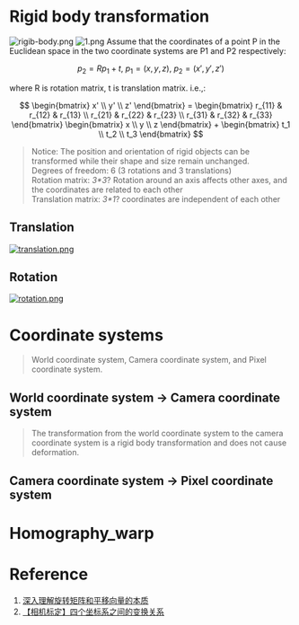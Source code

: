# Rigid body transformation
![rigib-body.png](https://i.postimg.cc/pV3RBpZH/rigib-body.png)
![1.png](https://camo.githubusercontent.com/https://postimg.cc/SJ244rgG)
Assume that the coordinates of a point P in the Euclidean space in the two coordinate systems are P1 and P2 respectively:
  
$$
p_2 = R p_1 + t,\ p_1=(x, y, z),\ p_2=(x', y', z') 
$$
  
where R is rotation matrix, t is translation matrix.
i.e.,:  

$$
\begin{bmatrix}
x' \\
y' \\
z'
\end{bmatrix} =
\begin{bmatrix}
r_{11} & r_{12} & r_{13} \\
r_{21} & r_{22} & r_{23} \\
r_{31} & r_{32} & r_{33}
\end{bmatrix}
\begin{bmatrix}
x \\
y \\
z
\end{bmatrix} +
\begin{bmatrix}
t_1 \\
t_2 \\
t_3
\end{bmatrix}
$$  
> Notice: The position and orientation of rigid objects can be transformed while their shape and size remain unchanged.  
Degrees of freedom: 6 (3 rotations and 3 translations)  
Rotation matrix: _3*3_? Rotation around an axis affects other axes, and the coordinates are related to each other  
Translation matrix: _3*1_? coordinates are independent of each other  
## Translation
[![translation.png](https://i.postimg.cc/fL6NKRdy/translation.png)](https://postimg.cc/ygXt6BvC)
## Rotation
[![rotation.png](https://i.postimg.cc/xCDFCNV0/rotation.png)](https://postimg.cc/94bBgMfS)  
# Coordinate systems
> World coordinate system, Camera coordinate system, and Pixel coordinate system.
## World coordinate system -> Camera coordinate system
> The transformation from the world coordinate system to the camera coordinate system is a rigid body transformation and does not cause deformation.

## Camera coordinate system -> Pixel coordinate system

# Homography_warp

# Reference
1. [深入理解旋转矩阵和平移向量的本质](https://zhuanlan.zhihu.com/p/141597984)
2. [【相机标定】四个坐标系之间的变换关系](https://cloud.tencent.com/developer/article/1820935)
